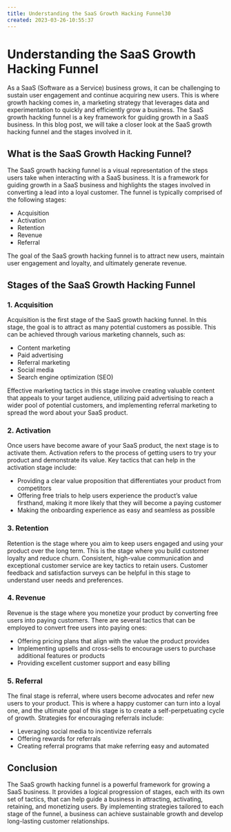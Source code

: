 ```yaml
---
title: Understanding the SaaS Growth Hacking Funnel30
created: 2023-03-26-10:55:37
---
```


# Understanding the SaaS Growth Hacking Funnel

As a SaaS (Software as a Service) business grows, it can be challenging to sustain user engagement and continue acquiring new users. This is where growth hacking comes in, a marketing strategy that leverages data and experimentation to quickly and efficiently grow a business. The SaaS growth hacking funnel is a key framework for guiding growth in a SaaS business. In this blog post, we will take a closer look at the SaaS growth hacking funnel and the stages involved in it.

## What is the SaaS Growth Hacking Funnel?

The SaaS growth hacking funnel is a visual representation of the steps users take when interacting with a SaaS business. It is a framework for guiding growth in a SaaS business and highlights the stages involved in converting a lead into a loyal customer. The funnel is typically comprised of the following stages:

- Acquisition
- Activation
- Retention
- Revenue
- Referral

The goal of the SaaS growth hacking funnel is to attract new users, maintain user engagement and loyalty, and ultimately generate revenue.

## Stages of the SaaS Growth Hacking Funnel

### 1. Acquisition

Acquisition is the first stage of the SaaS growth hacking funnel. In this stage, the goal is to attract as many potential customers as possible. This can be achieved through various marketing channels, such as:

- Content marketing
- Paid advertising
- Referral marketing
- Social media
- Search engine optimization (SEO)

Effective marketing tactics in this stage involve creating valuable content that appeals to your target audience, utilizing paid advertising to reach a wider pool of potential customers, and implementing referral marketing to spread the word about your SaaS product.

### 2. Activation

Once users have become aware of your SaaS product, the next stage is to activate them. Activation refers to the process of getting users to try your product and demonstrate its value. Key tactics that can help in the activation stage include:

- Providing a clear value proposition that differentiates your product from competitors
- Offering free trials to help users experience the product’s value firsthand, making it more likely that they will become a paying customer
- Making the onboarding experience as easy and seamless as possible

### 3. Retention

Retention is the stage where you aim to keep users engaged and using your product over the long term. This is the stage where you build customer loyalty and reduce churn. Consistent, high-value communication and exceptional customer service are key tactics to retain users. Customer feedback and satisfaction surveys can be helpful in this stage to understand user needs and preferences.

### 4. Revenue

Revenue is the stage where you monetize your product by converting free users into paying customers. There are several tactics that can be employed to convert free users into paying ones:

- Offering pricing plans that align with the value the product provides
- Implementing upsells and cross-sells to encourage users to purchase additional features or products
- Providing excellent customer support and easy billing

### 5. Referral

The final stage is referral, where users become advocates and refer new users to your product. This is where a happy customer can turn into a loyal one, and the ultimate goal of this stage is to create a self-perpetuating cycle of growth. Strategies for encouraging referrals include:

- Leveraging social media to incentivize referrals
- Offering rewards for referrals
- Creating referral programs that make referring easy and automated

## Conclusion

The SaaS growth hacking funnel is a powerful framework for growing a SaaS business. It provides a logical progression of stages, each with its own set of tactics, that can help guide a business in attracting, activating, retaining, and monetizing users. By implementing strategies tailored to each stage of the funnel, a business can achieve sustainable growth and develop long-lasting customer relationships.
